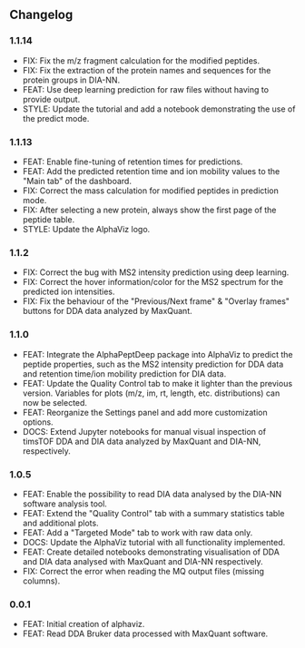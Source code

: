 ## Changelog

### 1.1.14
* FIX: Fix the m/z fragment calculation for the modified peptides.
* FIX: Fix the extraction of the protein names and sequences for the protein groups in DIA-NN.
* FEAT: Use deep learning prediction for raw files without having to provide output.
* STYLE: Update the tutorial and add a notebook demonstrating the use of the predict mode.

### 1.1.13
* FEAT: Enable fine-tuning of retention times for predictions.
* FEAT: Add the predicted retention time and ion mobility values to the "Main tab" of the dashboard.
* FIX: Correct the mass calculation for modified peptides in prediction mode.
* FIX: After selecting a new protein, always show the first page of the peptide table.
* STYLE: Update the AlphaViz logo.

### 1.1.2
* FIX: Correct the bug with MS2 intensity prediction using deep learning.
* FIX: Correct the hover information/color for the MS2 spectrum for the predicted ion intensities.
* FIX: Fix the behaviour of the "Previous/Next frame" & "Overlay frames" buttons for DDA data analyzed by MaxQuant.

### 1.1.0
* FEAT: Integrate the AlphaPeptDeep package into AlphaViz to predict the peptide properties, such as the MS2 intensity prediction for DDA data and retention time/ion mobility prediction for DIA data.
* FEAT: Update the Quality Control tab to make it lighter than the previous version. Variables for plots (m/z, im, rt, length, etc. distributions) can now be selected.
* FEAT: Reorganize the Settings panel and add more customization options.
* DOCS: Extend Jupyter notebooks for manual visual inspection of timsTOF DDA and DIA data analyzed by MaxQuant and DIA-NN, respectively.

### 1.0.5
* FEAT: Enable the possibility to read DIA data analysed by the DIA-NN software analysis tool.
* FEAT: Extend the "Quality Control" tab with a summary statistics table and additional plots.
* FEAT: Add a "Targeted Mode" tab to work with raw data only.
* DOCS: Update the AlphaViz tutorial with all functionality implemented.
* FEAT: Create detailed notebooks demonstrating visualisation of DDA and DIA data analysed with MaxQuant and DIA-NN respectively.
* FIX: Correct the error when reading the MQ output files (missing columns).

### 0.0.1
* FEAT: Initial creation of alphaviz.
* FEAT: Read DDA Bruker data processed with MaxQuant software.
